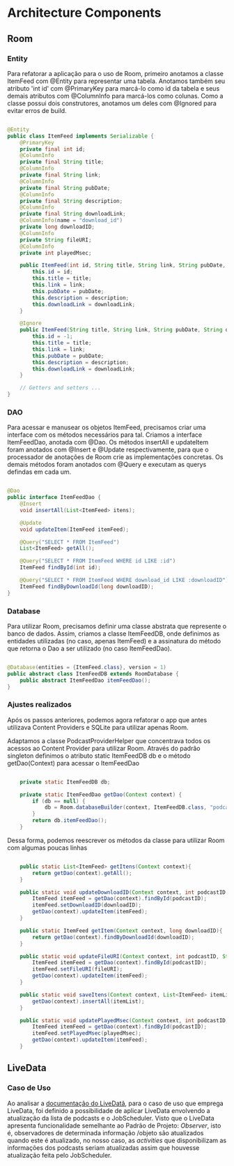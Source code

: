 # Architecture Components

## Room

### Entity

Para refatorar a aplicação para o uso de Room, primeiro anotamos a classe ItemFeed com @Entity para representar uma tabela. Anotamos também seu atributo  'int id' com @PrimaryKey para marcá-lo como id da tabela e seus demais atributos com @ColumnInfo para marcá-los como colunas. Como a classe possui dois construtores, anotamos um deles com @Ignored para evitar erros de build.

```java

@Entity
public class ItemFeed implements Serializable {
    @PrimaryKey
    private final int id;
    @ColumnInfo
    private final String title;
    @ColumnInfo
    private final String link;
    @ColumnInfo
    private final String pubDate;
    @ColumnInfo
    private final String description;
    @ColumnInfo
    private final String downloadLink;
    @ColumnInfo(name = "download_id")
    private long downloadID;
    @ColumnInfo
    private String fileURI;
    @ColumnInfo
    private int playedMsec;

    public ItemFeed(int id, String title, String link, String pubDate, String description, String downloadLink) {
        this.id = id;
        this.title = title;
        this.link = link;
        this.pubDate = pubDate;
        this.description = description;
        this.downloadLink = downloadLink;
    }

    @Ignore
    public ItemFeed(String title, String link, String pubDate, String description, String downloadLink) {
        this.id = -1;
        this.title = title;
        this.link = link;
        this.pubDate = pubDate;
        this.description = description;
        this.downloadLink = downloadLink;
    }

    // Getters and setters ...
}
```

### DAO

Para acessar e manusear os objetos ItemFeed, precisamos criar uma interface com os métodos necessários para tal. Criamos a interface ItemFeedDao, anotada com @Dao. Os métodos insertAll e updateItem foram anotados com @Insert e @Update respectivamente, para que o processador de anotações de Room crie as implementações concretas. Os demais métodos foram anotados com @Query e executam as querys defindas em cada um.

```java

@Dao
public interface ItemFeedDao {
    @Insert
    void insertAll(List<ItemFeed> itens);

    @Update
    void updateItem(ItemFeed itemFeed);

    @Query("SELECT * FROM ItemFeed")
    List<ItemFeed> getAll();

    @Query("SELECT * FROM ItemFeed WHERE id LIKE :id")
    ItemFeed findById(int id);

    @Query("SELECT * FROM ItemFeed WHERE download_id LIKE :downloadID")
    ItemFeed findByDownloadId(long downloadID);
}
```

### Database

Para utilizar Room, precisamos  definir uma classe abstrata que represente o banco de dados. Assim, criamos a classe ItemFeedDB, onde definimos as entidades utilizadas (no caso, apenas ItemFeed) e a assinatura do método que retorna o Dao a ser utilizado (no caso ItemFeedDao).

```java

@Database(entities = {ItemFeed.class}, version = 1)
public abstract class ItemFeedDB extends RoomDatabase {
    public abstract ItemFeedDao itemFeedDao();
}
```

### Ajustes realizados

Após os passos anteriores, podemos agora refatorar o app que antes utilizava Content Providers e SQLite para utilizar apenas Room.

Adaptamos a classe PodcastProviderHelper que concentrava todos os acessos ao Content Provider para utilizar Room. Através do padrão singleton definimos o atributo static ItemFeedDB db e o método getDao(Context) para acessar o ItemFeedDao

```java

    private static ItemFeedDB db;

    private static ItemFeedDao getDao(Context context) {
        if (db == null) {
            db = Room.databaseBuilder(context, ItemFeedDB.class, "podcasts").build();
        }
        return db.itemFeedDao();
    }
```

Dessa forma, podemos reescrever os métodos da classe para utilizar Room com algumas poucas linhas

```java

    public static List<ItemFeed> getItens(Context context){
        return getDao(context).getAll();
    }

    public static void updateDownloadID(Context context, int podcastID, long downloadID){
        ItemFeed itemFeed = getDao(context).findById(podcastID);
        itemFeed.setDownloadID(downloadID);
        getDao(context).updateItem(itemFeed);
    }

    public static ItemFeed getItem(Context context, long downloadID){
        return getDao(context).findByDownloadId(downloadID);
    }

    public static void updateFileURI(Context context, int podcastID, String fileURI){
        ItemFeed itemFeed = getDao(context).findById(podcastID);
        itemFeed.setFileURI(fileURI);
        getDao(context).updateItem(itemFeed);
    }

    public static void saveItens(Context context, List<ItemFeed> itemList) {
        getDao(context).insertAll(itemList);
    }

    public static void updatePlayedMsec(Context context, int podcastID, int playedMsec){
        ItemFeed itemFeed = getDao(context).findById(podcastID);
        itemFeed.setPlayedMsec(playedMsec);
        getDao(context).updateItem(itemFeed);
    }
```

## LiveData

### Caso de Uso

Ao analisar a [documentação do LiveDatã](https://developer.android.com/topic/libraries/architecture/livedata.html), para o caso de uso que emprega LiveData, foi definido a possibilidade de aplicar LiveData envolvendo a atualização da lista de podcasts e o JobScheduler. Visto que o LiveData apresenta funcionalidade semelhante ao Padrão de Projeto: *Observer*, isto é, observadores de determinada informação /objeto são atualizados quando este é atualizado, no nosso caso, as *activities* que disponibilizam as informações dos podcasts seriam atualizadas assim que houvesse atualização feita pelo JobScheduler.
